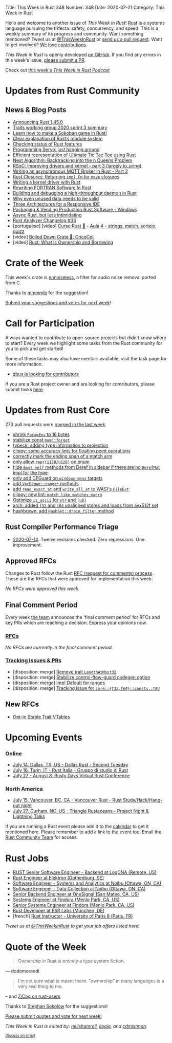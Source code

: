 Title: This Week in Rust 348
Number: 348
Date: 2020-07-21
Category: This Week in Rust

Hello and welcome to another issue of *This Week in Rust*!
[Rust](http://rust-lang.org) is a systems language pursuing the trifecta: safety, concurrency, and speed.
This is a weekly summary of its progress and community.
Want something mentioned? Tweet us at [@ThisWeekInRust](https://twitter.com/ThisWeekInRust) or [send us a pull request](https://github.com/cmr/this-week-in-rust).
Want to get involved? [We love contributions](https://github.com/rust-lang/rust/blob/master/CONTRIBUTING.md).

*This Week in Rust* is openly developed [on GitHub](https://github.com/cmr/this-week-in-rust).
If you find any errors in this week's issue, [please submit a PR](https://github.com/cmr/this-week-in-rust/pulls).

Check out [this week's *This Week in Rust Podcast*](https://rustacean-station.org/episode/022-twir-347/)

# Updates from Rust Community

## News & Blog Posts
* [Announcing Rust 1.45.0](https://blog.rust-lang.org/2020/07/16/Rust-1.45.0.html)
* [Traits working group 2020 sprint 3 summary](https://blog.rust-lang.org/inside-rust/2020/07/17/traits-sprint-3.html)
* [Learn how to make a Sokoban game in Rust!](https://sokoban.iolivia.me/c01-00-intro.html)
* [Clear explanation of Rust’s module system](http://www.sheshbabu.com/posts/rust-module-system/)
* [Checking status of Rust features](https://notes.iveselov.info/programming/checking-status-of-rust-features)
* [Programming Servo: just hanging around](https://medium.com/programming-servo/programming-servo-just-hanging-around-d8f660c33df2?source=friends_link&sk=6efbf13743aec335bd11834c2df71783)
* [Efficient representation of Ultimate Tic Tac Toe using Rust](https://www.minimax.dev/docs/ultimate/efficient-representation/)
* [Next Algorithm: Backtracking into the n Queens Problem](https://rust.graystorm.com/2020/07/16/next-algorithm-backtracking-into-the-n-queens-problem/)
* [RSoC: improving drivers and kernel - part 3 (largely io_uring)](https://redox-os.org/news/io_uring-3/)
* [Writing an asynchronous MQTT Broker in Rust - Part 2](https://hassamuddin.com/blog/rust-mqtt/ping-pong/)
* [Rust Closures: Returning `impl Fn` for `move` closures](https://notes.iveselov.info/programming/rust-closures-combining-move-and-fn)
* [Writing a kernel driver with Rust](https://not-matthias.github.io/kernel-driver-with-rust/)
* [Rewriting FORTRAN Software In Rust](https://mckeogh.tech/post/shallow-water/)
* [Building and debugging a high-throughput daemon in Rust](https://brokenco.de/2020/07/15/high-throughput-in-rust.html)
* [Why even unused data needs to be valid](https://www.ralfj.de/blog/2020/07/15/unused-data.html)
* [Three Architectures for a Responsive IDE](https://rust-analyzer.github.io/blog/2020/07/20/three-architectures-for-responsive-ide.html)
* [Packaging & Vending Production Rust Software - Windows](https://ebbflow.io/blog/vending-win)
* [Async Rust, but less intimidating](https://dev.to/dotxlem/async-rust-but-less-intimidating-2c13)
* [Rust Analyzer Changelog #34](https://rust-analyzer.github.io/thisweek/2020/07/20/changelog-34.html)
* [portuguese] [video] [Curso Rust 🦀 - Aula 4 - strings, match, sorteio, quizz](https://www.twitch.tv/videos/681897847)
* [video] [Boiled Down Crate 🦀: OnceCell](https://www.youtube.com/watch?v=YBG8QTO8fNI&feature=youtu.be)
* [video] [Rust: What is Ownership and Borrowing](https://www.youtube.com/watch?v=79phqVpE7cU)

# Crate of the Week

This week's crate is [nnnoiseless](https://jneem.github.io/nnnoiseless), a filter for audio noise removal ported from C.

Thanks to [mmmmib](https://users.rust-lang.org/t/crate-of-the-week/2704/790) for the suggestion!

[Submit your suggestions and votes for next week][submit_crate]!

[submit_crate]: https://users.rust-lang.org/t/crate-of-the-week/2704

# Call for Participation

Always wanted to contribute to open-source projects but didn't know where to start?
Every week we highlight some tasks from the Rust community for you to pick and get started!

Some of these tasks may also have mentors available, visit the task page for more information.

* [zbus is looking for contributors](https://gitlab.freedesktop.org/zeenix/zbus/-/issues)

If you are a Rust project owner and are looking for contributors, please submit tasks [here][guidelines].

[guidelines]: https://users.rust-lang.org/t/twir-call-for-participation/4821

# Updates from Rust Core

273 pull requests were [merged in the last week][merged]

[merged]: https://github.com/search?q=is%3Apr+org%3Arust-lang+is%3Amerged+merged%3A2020-07-06..2020-07-13

* [shrink `ParamEnv` to 16 bytes](https://github.com/rust-lang/rust/pull/73978)
* [stabilize const `mem::forget`](https://github.com/rust-lang/rust/pull/73887)
* [typeck: adding type information to projection](https://github.com/rust-lang/rust/pull/73870)
* [clippy: some accuracy lints for floating point operations](https://github.com/rust-lang/rust-clippy/pull/5443)
* [correctly mark the ending span of a match arm](https://github.com/rust-lang/rust/pull/74125)
* [only allow `repr(i128/u128)` on enum](https://github.com/rust-lang/rust/pull/74109)
* [hide `&mut self` methods from Deref in sidebar if there are no `DerefMut` impl for the type](https://github.com/rust-lang/rust/pull/74107)
* [only add CFGuard on `windows-msvc` targets](https://github.com/rust-lang/rust/pull/74103)
* [add `VecDeque::range*` methods](https://github.com/rust-lang/rust/pull/74099)
* [add `read_exact_at` and `write_all_at` to WASI's `FileExt`](https://github.com/rust-lang/rust/pull/74076)
* [clippy: new lint: `match_like_matches_macro`](https://github.com/rust-lang/rust-clippy/pull/5769)
* [Optimize `is_ascii` for `str` and `[u8]`](https://github.com/rust-lang/rust/pull/74066)
* [arch: added `f32` and `f64` unaligned stores and loads from avx512f set](https://github.com/rust-lang/stdarch/pull/873)
* [hashbrown: add `HashSet::drain_filter` method](https://github.com/rust-lang/hashbrown/pull/179)

## Rust Compiler Performance Triage

* [2020-07-14](https://github.com/rust-lang/rustc-perf/blob/master/triage/2020-07-14.md). Twelve revisions checked. Zero regressions. One improvement.

## Approved RFCs

Changes to Rust follow the Rust [RFC (request for comments) process](https://github.com/rust-lang/rfcs#rust-rfcs). These
are the RFCs that were approved for implementation this week:

*No RFCs were approved this week.*

## Final Comment Period

Every week [the team](https://www.rust-lang.org/team.html) announces the
'final comment period' for RFCs and key PRs which are reaching a
decision. Express your opinions now.

### [RFCs](https://github.com/rust-lang/rfcs/labels/final-comment-period)

*No RFCs are currently in the final comment period.*

### [Tracking Issues & PRs](https://github.com/rust-lang/rust/labels/final-comment-period)

* [disposition: merge] [Remove trait `LengthAtMost32`](https://github.com/rust-lang/rust/pull/74060)
* [disposition: merge] [Stabilize control-flow-guard codegen option](https://github.com/rust-lang/rust/pull/73893)
* [disposition: merge] [Impl Default for ranges](https://github.com/rust-lang/rust/pull/73197)
* [disposition: merge] [Tracking issue for `core::{f32,f64}::consts::TAU` ](https://github.com/rust-lang/rust/issues/66770)

## New RFCs

* [Opt-in Stable Trait VTables](https://github.com/rust-lang/rfcs/pull/2955)

# Upcoming Events

### Online
* [July 14. Dallas, TX, US - Dallas Rust - Second Tuesday](https://www.meetup.com/Dallas-Rust/events/mzzfsrybckbsb/)
* [July 16. Turin, IT - Rust Italia - Gruppo di studio di Rust](https://community.mozilla.org/events/gruppo-di-studio-di-rust-3/)
* [July 27 - August 8. Rusty Days Virtual Rust Conference](https://rusty-days.org/)

### North America
* [July 15. Vancouver, BC, CA - Vancouver Rust - Rust Study/Hack/Hang-out night](https://www.meetup.com/Vancouver-Rust/events/qnrgnrybckbtb/)
* [July 27. Durham, NC, US - Triangle Rustaceans - Project Night & Lightning Talks](https://www.meetup.com/triangle-rustaceans/events/mfglwpybckbkc/)

If you are running a Rust event please add it to the [calendar] to get
it mentioned here. Please remember to add a link to the event too.
Email the [Rust Community Team][community] for access.

[calendar]: https://www.google.com/calendar/embed?src=apd9vmbc22egenmtu5l6c5jbfc%40group.calendar.google.com
[community]: mailto:community-team@rust-lang.org

# Rust Jobs

* [RUST Senior Software Engineer - Backend at LogDNA (Remote, US)](https://www.linkedin.com/jobs/cap/view/1922843992/?pathWildcard=1922843992&trk=mcm)
* [Rust Engineer at Elektron (Gothenburg, SE)](https://www.elektron.se/rust-engineer/)
* [Software Engineer - Systems and Analytics at Noibu (Ottawa, ON, CA)](https://www.indeedjobs.com/jobs/4261e5785229cb748d43?from=snippet)
* [Software Engineer - Data Collection at Noibu (Ottawa, ON, CA)](https://www.indeedjobs.com/jobs/99f93d6ff0f763d6c0c8?from=snippet)
* [Senior Backend Engineer at OneSignal (San Mateo, CA, US)](https://onesignal.com/careers/9a60a245-06d9-4e2a-82fb-da5e1e9d22d8)
* [Systems Engineer at Findora (Menlo Park, CA, US)](https://jobs.lever.co/findora/88501a0d-a86d-4cd2-b0b7-8625a107b02b)
* [Senior Systems Engineer at Findora (Menlo Park, CA, US)](https://jobs.lever.co/findora/e89e2e02-622c-41da-a14d-c12d854a25b5)
* [Rust Developer at ESR Labs (München, DE)](https://www.esrlabs.com/careers/position/?jobPostingId=7156225)
* [french] [Rust Instructor - University of Paris 8 (Paris, FR)](https://twitter.com/p4bl0/status/1283723397478973440)

*Tweet us at [@ThisWeekInRust](https://twitter.com/ThisWeekInRust) to get your job offers listed here!*

# Quote of the Week

> Ownership in Rust is entirely a type system fiction.

— dodomorandi

> I'm not sure what is meant there. "ownership" in many languages is a very real thing to me.

– and [ZiCog on rust-users](https://users.rust-lang.org/t/twir-quote-of-the-week/328/900)

Thanks to [Stephan Sokolow](https://users.rust-lang.org/t/twir-quote-of-the-week/328/903) for the suggestions!

[Please submit quotes and vote for next week!](https://users.rust-lang.org/t/twir-quote-of-the-week/328)

*This Week in Rust is edited by: [nellshamrell](https://github.com/nellshamrell), [llogiq](https://github.com/llogiq), and [cdmistman](https://github.com/cdmistman).*

<small>[Discuss on r/rust](https://www.reddit.com/r/rust/comments/hnkws3/this_week_in_rust_346/)</small>
